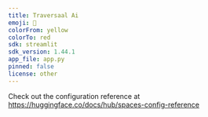 ```yaml
---
title: Traversaal Ai
emoji: 🚀
colorFrom: yellow
colorTo: red
sdk: streamlit
sdk_version: 1.44.1
app_file: app.py
pinned: false
license: other
---
```


Check out the configuration reference at https://huggingface.co/docs/hub/spaces-config-reference
